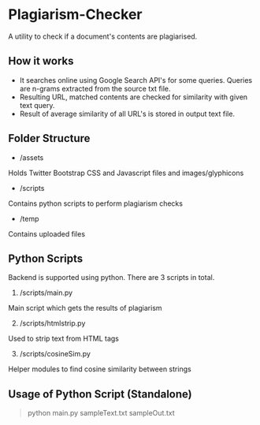 Plagiarism-Checker
==================

A utility to check if a document's contents are plagiarised.

How it works
-------------

* It searches online using Google Search API's for some queries. Queries are n-grams extracted from the source txt file. 
* Resulting URL, matched contents are checked for similarity with given text query.
* Result of average similarity of all URL's is stored in output text file.

Folder Structure
----------------

* /assets 

Holds Twitter Bootstrap CSS and Javascript files and images/glyphicons

* /scripts

Contains python scripts to perform plagiarism checks

* /temp

Contains uploaded files

Python Scripts
---------------

Backend is supported using python. There are 3 scripts in total.

1. /scripts/main.py

Main script which gets the results of plagiarism

2. /scripts/htmlstrip.py

Used to strip text from HTML tags

3. /scripts/cosineSim.py

Helper modules to find cosine similarity between strings

Usage of Python Script (Standalone)
------------------------------------

> python main.py sampleText.txt sampleOut.txt

